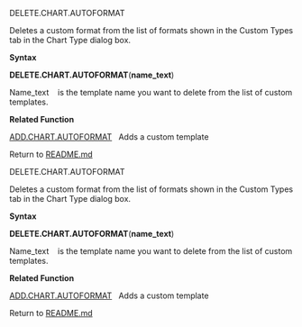 DELETE.CHART.AUTOFORMAT

Deletes a custom format from the list of formats shown in the Custom
Types tab in the Chart Type dialog box.

**Syntax**

**DELETE.CHART.AUTOFORMAT**(**name\_text**)

Name\_text    is the template name you want to delete from the list of
custom templates.

**Related Function**

[ADD.CHART.AUTOFORMAT](ADD.CHART.AUTOFORMAT.md)   Adds a custom template



Return to [README.md](README.md)

DELETE.CHART.AUTOFORMAT

Deletes a custom format from the list of formats shown in the Custom
Types tab in the Chart Type dialog box.

**Syntax**

**DELETE.CHART.AUTOFORMAT**(**name\_text**)

Name\_text    is the template name you want to delete from the list of
custom templates.

**Related Function**

[ADD.CHART.AUTOFORMAT](ADD.CHART.AUTOFORMAT.md)   Adds a custom template



Return to [README.md](README.md)

